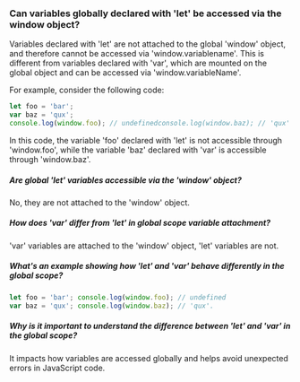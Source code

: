 ### Can variables globally declared with 'let' be accessed via the window object?

Variables declared with 'let' are not attached to the global 'window' object, and therefore cannot be accessed via 'window.variablename'. This is different from variables declared with 'var', which are mounted on the global object and can be accessed via 'window.variableName'.

For example, consider the following code:
```js
let foo = 'bar';
var baz = 'qux';
console.log(window.foo); // undefinedconsole.log(window.baz); // 'qux'
```

In this code, the variable 'foo' declared with 'let' is not accessible through 'window.foo', while the variable 'baz' declared with 'var' is accessible through 'window.baz'.


##### Are global 'let' variables accessible via the 'window' object?

No, they are not attached to the 'window' object.

##### How does 'var' differ from 'let' in global scope variable attachment?

'var' variables are attached to the 'window' object, 'let' variables are not.

##### What's an example showing how 'let' and 'var' behave differently in the global scope?
```js
let foo = 'bar'; console.log(window.foo); // undefined 
var baz = 'qux'; console.log(window.baz); // 'qux'.
```

##### Why is it important to understand the difference between 'let' and 'var' in the global scope?

It impacts how variables are accessed globally and helps avoid unexpected errors in JavaScript code.